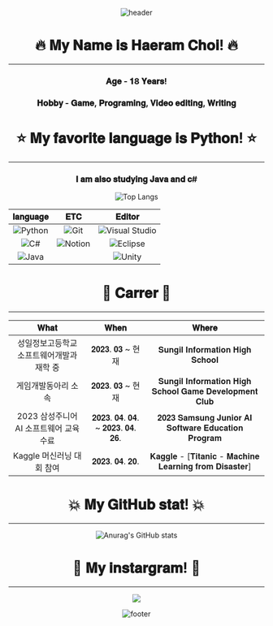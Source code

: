 <div align="center">
 
![header](https://capsule-render.vercel.app/api?type=waving&color=auto&height=300&section=header&text=Well%20Come&fontSize=90)

# 🔥 𝐌𝐲 𝐍𝐚𝐦𝐞 𝐢𝐬 𝐇𝐚𝐞𝐫𝐚𝐦 𝐂𝐡𝐨𝐢! 🔥
  ---------------------
### 𝐀𝐠𝐞 - 𝟏8 𝐘𝐞𝐚𝐫𝐬! 

### 𝐇𝐨𝐛𝐛𝐲 - 𝐆𝐚𝐦𝐞, 𝐏𝐫𝐨𝐠𝐫𝐚𝐦𝐢𝐧𝐠, 𝐕𝐢𝐝𝐞𝐨 𝐞𝐝𝐢𝐭𝐢𝐧𝐠, 𝐖𝐫𝐢𝐭𝐢𝐧𝐠 
# ⭐ 𝐌𝐲 𝐟𝐚𝐯𝐨𝐫𝐢𝐭𝐞 𝐥𝐚𝐧𝐠𝐮𝐚𝐠𝐞 𝐢𝐬 𝐏𝐲𝐭𝐡𝐨𝐧! ⭐ 
  ---------------------
### 𝐈 𝐚𝐦 𝐚𝐥𝐬𝐨 𝐬𝐭𝐮𝐝𝐲𝐢𝐧𝐠 𝐉𝐚𝐯𝐚 𝐚𝐧𝐝 𝐜#
 
 ![Top Langs](https://github-readme-stats.vercel.app/api/top-langs/?username=Ha2ram17&layout=compact)
 
 | 𝐥𝐚𝐧𝐠𝐮𝐚𝐠𝐞 | 𝐄𝐓𝐂 | 𝐄𝐝𝐢𝐭𝐨𝐫 |
|:--------:|:--------:|:--------:|
| ![Python](https://img.shields.io/badge/python-000000?style=for-the-badge&logo=python&logoColor=white)|![Git](https://img.shields.io/badge/Git-000000?style=for-the-badge&logo=Git&logoColor=white)|![Visual Studio](https://img.shields.io/badge/Visual%20Studio-000000.svg?style=for-the-badge&logo=visual-studio&logoColor=white)|
| ![C#](https://img.shields.io/badge/c%23-000000.svg?style=for-the-badge&logo=c-sharp&logoColor=white) |![Notion](https://img.shields.io/badge/Notion-000000?style=for-the-badge&logo=Notion&logoColor=white)|![Eclipse](https://img.shields.io/badge/Eclipse-000000.svg?style=for-the-badge&logo=Eclipse&logoColor=white)|
|![Java](https://img.shields.io/badge/Java-000000.svg?style=for-the-badge&logo=openjdk&logoColor=white) ||![Unity](https://img.shields.io/badge/unity-000000.svg?style=for-the-badge&logo=unity&logoColor=white)|
 
 # 🚀 𝐂𝐚𝐫𝐫𝐞𝐫 🚀
  ---------------------
 | 𝐖𝐡𝐚𝐭 | 𝐖𝐡𝐞𝐧 | 𝐖𝐡𝐞𝐫𝐞 |
|:--------:|:--------:|:--------:|
| 성일정보고등학교 소프트웨어개발과 재학 중 | 𝟐𝟎𝟐𝟑. 𝟎𝟑 ~ 현재 | 𝐒𝐮𝐧𝐠𝐢𝐥 𝐈𝐧𝐟𝐨𝐫𝐦𝐚𝐭𝐢𝐨𝐧 𝐇𝐢𝐠𝐡 𝐒𝐜𝐡𝐨𝐨𝐥 |
| 게임개발동아리 소속 | 𝟐𝟎𝟐𝟑. 𝟎𝟑 ~ 현재  | 𝐒𝐮𝐧𝐠𝐢𝐥 𝐈𝐧𝐟𝐨𝐫𝐦𝐚𝐭𝐢𝐨𝐧 𝐇𝐢𝐠𝐡 𝐒𝐜𝐡𝐨𝐨𝐥 𝐆𝐚𝐦𝐞 𝐃𝐞𝐯𝐞𝐥𝐨𝐩𝐦𝐞𝐧𝐭 𝐂𝐥𝐮𝐛 |
| 2023 삼성주니어 AI 소프트웨어 교육 수료 | 𝟐𝟎𝟐𝟑. 𝟎𝟒. 𝟎𝟒. ~ 𝟐𝟎𝟐𝟑. 𝟎𝟒. 𝟐𝟔.  | 𝟐𝟎𝟐𝟑 𝐒𝐚𝐦𝐬𝐮𝐧𝐠 𝐉𝐮𝐧𝐢𝐨𝐫 𝐀𝐈 𝐒𝐨𝐟𝐭𝐰𝐚𝐫𝐞 𝐄𝐝𝐮𝐜𝐚𝐭𝐢𝐨𝐧 𝐏𝐫𝐨𝐠𝐫𝐚𝐦 |
| Kaggle 머신러닝 대회 참여 | 𝟐𝟎𝟐𝟑. 𝟎𝟒. 𝟐𝟎. | 𝐊𝐚𝐠𝐠𝐥𝐞 - [𝐓𝐢𝐭𝐚𝐧𝐢𝐜 - 𝐌𝐚𝐜𝐡𝐢𝐧𝐞 𝐋𝐞𝐚𝐫𝐧𝐢𝐧𝐠 𝐟𝐫𝐨𝐦 𝐃𝐢𝐬𝐚𝐬𝐭𝐞𝐫] |

# 💥 𝐌𝐲 𝐆𝐢𝐭𝐇𝐮𝐛 𝐬𝐭𝐚𝐭! 💥
  ---------------------
![Anurag's GitHub stats](https://github-readme-stats.vercel.app/api?username=Ha2ram17&show_icons=true&theme=swift)
 
# 🌸 𝐌𝐲 𝐢𝐧𝐬𝐭𝐚𝐫𝐠𝐫𝐚𝐦! 🌸
  ---------------------
<a href="https://www.instagram.com/gofka.o_a/" target="_blank"><img src="https://img.shields.io/badge/gofka.o_a-E4405F?style=flat-square&logo=Instagram&logoColor=white"/></a>

 ![footer](https://capsule-render.vercel.app/api?section=footer&type=waving&color=auto&height=150)
